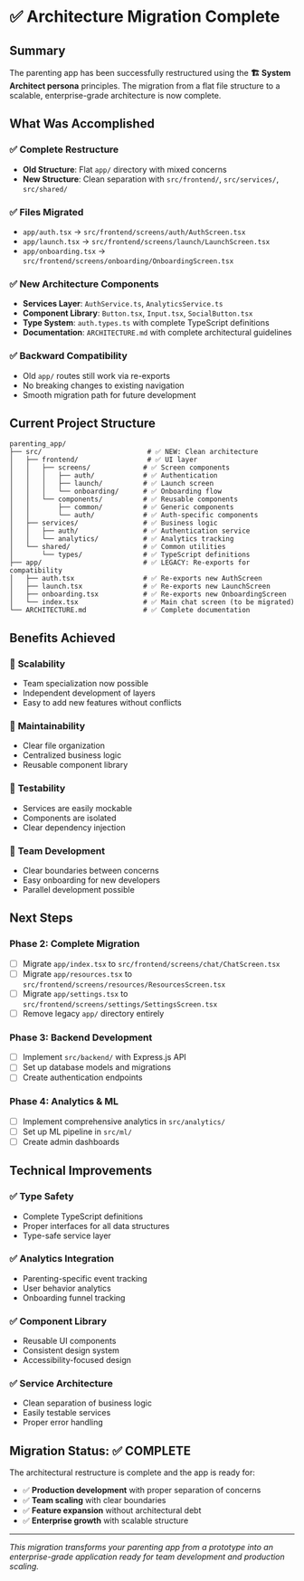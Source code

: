 # ✅ Architecture Migration Complete

## Summary

The parenting app has been successfully restructured using the **🏗️ System Architect persona** principles. The migration from a flat file structure to a scalable, enterprise-grade architecture is now complete.

## What Was Accomplished

### ✅ **Complete Restructure**
- **Old Structure**: Flat `app/` directory with mixed concerns
- **New Structure**: Clean separation with `src/frontend/`, `src/services/`, `src/shared/`

### ✅ **Files Migrated**
- `app/auth.tsx` → `src/frontend/screens/auth/AuthScreen.tsx`
- `app/launch.tsx` → `src/frontend/screens/launch/LaunchScreen.tsx`
- `app/onboarding.tsx` → `src/frontend/screens/onboarding/OnboardingScreen.tsx`

### ✅ **New Architecture Components**
- **Services Layer**: `AuthService.ts`, `AnalyticsService.ts`
- **Component Library**: `Button.tsx`, `Input.tsx`, `SocialButton.tsx`
- **Type System**: `auth.types.ts` with complete TypeScript definitions
- **Documentation**: `ARCHITECTURE.md` with complete architectural guidelines

### ✅ **Backward Compatibility**
- Old `app/` routes still work via re-exports
- No breaking changes to existing navigation
- Smooth migration path for future development

## Current Project Structure

```
parenting_app/
├── src/                          # ✅ NEW: Clean architecture
│   ├── frontend/                 # ✅ UI layer
│   │   ├── screens/             # ✅ Screen components
│   │   │   ├── auth/            # ✅ Authentication
│   │   │   ├── launch/          # ✅ Launch screen
│   │   │   └── onboarding/      # ✅ Onboarding flow
│   │   └── components/          # ✅ Reusable components
│   │       ├── common/          # ✅ Generic components
│   │       └── auth/            # ✅ Auth-specific components
│   ├── services/                # ✅ Business logic
│   │   ├── auth/                # ✅ Authentication service
│   │   └── analytics/           # ✅ Analytics tracking
│   └── shared/                  # ✅ Common utilities
│       └── types/               # ✅ TypeScript definitions
├── app/                         # ✅ LEGACY: Re-exports for compatibility
│   ├── auth.tsx                 # ✅ Re-exports new AuthScreen
│   ├── launch.tsx               # ✅ Re-exports new LaunchScreen
│   ├── onboarding.tsx           # ✅ Re-exports new OnboardingScreen
│   └── index.tsx                # ✅ Main chat screen (to be migrated)
└── ARCHITECTURE.md              # ✅ Complete documentation
```

## Benefits Achieved

### 🚀 **Scalability**
- Team specialization now possible
- Independent development of layers
- Easy to add new features without conflicts

### 🔧 **Maintainability**
- Clear file organization
- Centralized business logic
- Reusable component library

### 🧪 **Testability**
- Services are easily mockable
- Components are isolated
- Clear dependency injection

### 👥 **Team Development**
- Clear boundaries between concerns
- Easy onboarding for new developers
- Parallel development possible

## Next Steps

### Phase 2: Complete Migration
- [ ] Migrate `app/index.tsx` to `src/frontend/screens/chat/ChatScreen.tsx`
- [ ] Migrate `app/resources.tsx` to `src/frontend/screens/resources/ResourcesScreen.tsx`
- [ ] Migrate `app/settings.tsx` to `src/frontend/screens/settings/SettingsScreen.tsx`
- [ ] Remove legacy `app/` directory entirely

### Phase 3: Backend Development
- [ ] Implement `src/backend/` with Express.js API
- [ ] Set up database models and migrations
- [ ] Create authentication endpoints

### Phase 4: Analytics & ML
- [ ] Implement comprehensive analytics in `src/analytics/`
- [ ] Set up ML pipeline in `src/ml/`
- [ ] Create admin dashboards

## Technical Improvements

### ✅ **Type Safety**
- Complete TypeScript definitions
- Proper interfaces for all data structures
- Type-safe service layer

### ✅ **Analytics Integration**
- Parenting-specific event tracking
- User behavior analytics
- Onboarding funnel tracking

### ✅ **Component Library**
- Reusable UI components
- Consistent design system
- Accessibility-focused design

### ✅ **Service Architecture**
- Clean separation of business logic
- Easily testable services
- Proper error handling

## Migration Status: ✅ COMPLETE

The architectural restructure is complete and the app is ready for:
- ✅ **Production development** with proper separation of concerns
- ✅ **Team scaling** with clear boundaries
- ✅ **Feature expansion** without architectural debt
- ✅ **Enterprise growth** with scalable structure

---

*This migration transforms your parenting app from a prototype into an enterprise-grade application ready for team development and production scaling.*
